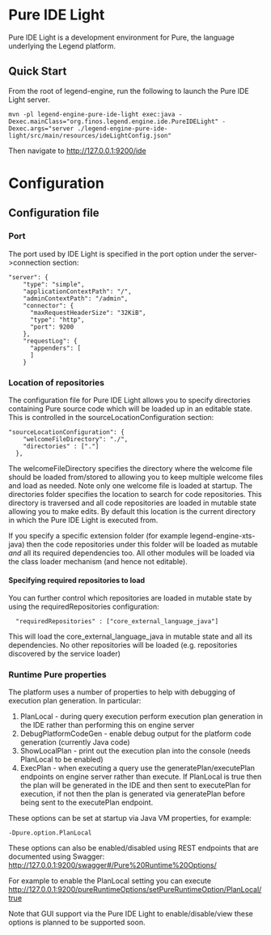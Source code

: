 # Pure IDE Light

Pure IDE Light is a development environment for Pure, the language underlying the Legend platform.


## Quick Start

From the root of legend-engine, run the following to launch the Pure IDE Light server.

```
mvn -pl legend-engine-pure-ide-light exec:java -Dexec.mainClass="org.finos.legend.engine.ide.PureIDELight" -Dexec.args="server ./legend-engine-pure-ide-light/src/main/resources/ideLightConfig.json"
```

Then navigate to http://127.0.0.1:9200/ide 

# Configuration
## Configuration file
### Port 
The port used by IDE Light is specified in the port option under the server->connection section:
```
"server": {
    "type": "simple",
    "applicationContextPath": "/",
    "adminContextPath": "/admin",
    "connector": {
      "maxRequestHeaderSize": "32KiB",
      "type": "http",
      "port": 9200
    },
    "requestLog": {
      "appenders": [
      ]
    }
```

### Location of repositories
The configuration file for Pure IDE Light allows you to specify directories containing Pure source code which will be loaded up in an editable state. 
This is controlled in the sourceLocationConfiguration section:

```
"sourceLocationConfiguration": {
    "welcomeFileDirectory": "./",
    "directories" : ["."]
  },
```
The welcomeFileDirectory specifies the directory where the welcome file should be loaded from/stored to allowing you to keep multiple welcome files and load as needed. Note only one welcome file is loaded at startup.
The directories folder specifies the location to search for code repositories. This directory is traversed and all code repositories are loaded in mutable state allowing you to make edits. 
By default this location is the current directory in which the Pure IDE Light is executed from. 

If you specify a specific extension folder (for example legend-engine-xts-java) then the code repositories under this folder will be loaded as mutable *and* all its required dependencies too. 
All other modules will be loaded via the class loader mechanism (and hence not editable). 

#### Specifying required repositories to load
You can further control which repositories are loaded in mutable state by using the requiredRepositories configuration:

```
  "requiredRepositories" : ["core_external_language_java"]
```

This will load the core_external_language_java in mutable state and all its dependencies. No other repositories will be loaded (e.g. repositories discovered by the service loader)

### Runtime Pure properties
The platform uses a number of properties to help with debugging of execution plan generation.
In particular:

1. PlanLocal - during query execution perform execution plan generation in the IDE rather than performing this on engine server
2. DebugPlatformCodeGen - enable debug output for the platform code generation (currently Java code) 
3. ShowLocalPlan - print out the execution plan into the console (needs PlanLocal to be enabled)
4. ExecPlan - when executing a query use the generatePlan/executePlan endpoints on engine server rather than execute. If PlanLocal is true then the plan will be generated in the IDE and then sent to executePlan for execution, if not then the plan is generated via generatePlan before being sent to the executePlan endpoint.

These options can be set at startup via Java VM properties, for example:

```
-Dpure.option.PlanLocal
```

These options can also be enabled/disabled using REST endpoints that are documented using Swagger: http://127.0.0.1:9200/swagger#/Pure%20Runtime%20Options/

For example to enable the PlanLocal setting you can execute http://127.0.0.1:9200/pureRuntimeOptions/setPureRuntimeOption/PlanLocal/true

Note that GUI support via the Pure IDE Light to enable/disable/view these options is planned to be supported soon.
